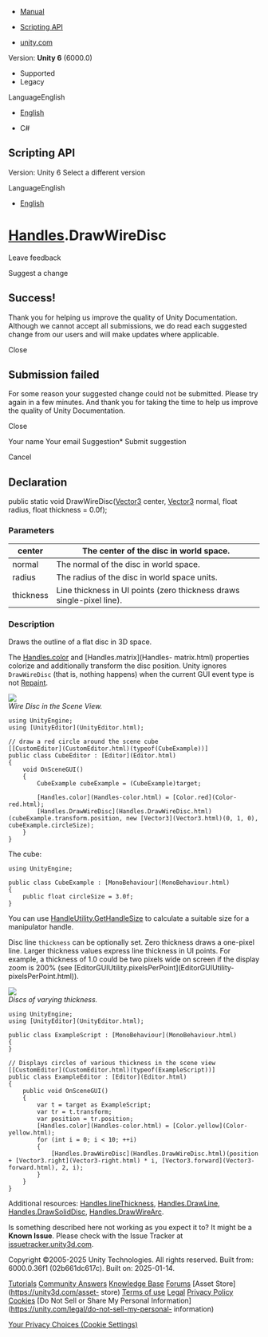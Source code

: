 [ ]()

  * [Manual](../Manual/index.html)
  * [Scripting API](../ScriptReference/index.html)

  * [unity.com](https://unity.com/)

Version: **Unity 6** (6000.0)

  * Supported
  * Legacy

LanguageEnglish

  * [English]()

  * C#

[ ](https://docs.unity3d.com)

## Scripting API

Version: Unity 6 Select a different version

LanguageEnglish

  * [English]()

#  [Handles](Handles.html).DrawWireDisc

Leave feedback

Suggest a change

## Success!

Thank you for helping us improve the quality of Unity Documentation. Although
we cannot accept all submissions, we do read each suggested change from our
users and will make updates where applicable.

Close

## Submission failed

For some reason your suggested change could not be submitted. Please <a>try
again</a> in a few minutes. And thank you for taking the time to help us
improve the quality of Unity Documentation.

Close

Your name Your email Suggestion* Submit suggestion

Cancel

[ ]()

## Declaration

public static void DrawWireDisc([Vector3](Vector3.html) center,
[Vector3](Vector3.html) normal, float radius, float thickness = 0.0f);

### Parameters

center | The center of the disc in world space.  
---|---  
normal | The normal of the disc in world space.  
radius | The radius of the disc in world space units.  
thickness | Line thickness in UI points (zero thickness draws single-pixel line).  
  
### Description

Draws the outline of a flat disc in 3D space.

The [Handles.color](Handles-color.html) and [Handles.matrix](Handles-
matrix.html) properties colorize and additionally transform the disc position.
Unity ignores `DrawWireDisc` (that is, nothing happens) when the current GUI
event type is not [Repaint](EventType.Repaint.html).  
  
![](../StaticFiles/ScriptRefImages/DrawWireDisc.png)  
_Wire Disc in the Scene View._

    
    
    using UnityEngine;
    using [UnityEditor](UnityEditor.html);  
      
    // draw a red circle around the scene cube
    [[CustomEditor](CustomEditor.html)(typeof(CubeExample))]
    public class CubeEditor : [Editor](Editor.html)
    {
        void OnSceneGUI()
        {
            CubeExample cubeExample = (CubeExample)target;  
      
            [Handles.color](Handles-color.html) = [Color.red](Color-red.html);
            [Handles.DrawWireDisc](Handles.DrawWireDisc.html)(cubeExample.transform.position, new [Vector3](Vector3.html)(0, 1, 0), cubeExample.circleSize);
        }
    }
    

The cube:

    
    
    using UnityEngine;  
      
    public class CubeExample : [MonoBehaviour](MonoBehaviour.html)
    {
        public float circleSize = 3.0f;
    }
    

You can use [HandleUtility.GetHandleSize](HandleUtility.GetHandleSize.html) to
calculate a suitable size for a manipulator handle.  
  
Disc line `thickness` can be optionally set. Zero thickness draws a one-pixel
line. Larger thickness values express line thickness in UI points. For
example, a thickness of 1.0 could be two pixels wide on screen if the display
zoom is 200% (see [EditorGUIUtility.pixelsPerPoint](EditorGUIUtility-
pixelsPerPoint.html)).  
  
![](../StaticFiles/ScriptRefImages/HandlesDrawWireDiscThickness.png)  
_Discs of varying thickness._

    
    
    using UnityEngine;
    using [UnityEditor](UnityEditor.html);  
      
    public class ExampleScript : [MonoBehaviour](MonoBehaviour.html)
    {
    }  
      
    // Displays circles of various thickness in the scene view
    [[CustomEditor](CustomEditor.html)(typeof(ExampleScript))]
    public class ExampleEditor : [Editor](Editor.html)
    {
        public void OnSceneGUI()
        {
            var t = target as ExampleScript;
            var tr = t.transform;
            var position = tr.position;
            [Handles.color](Handles-color.html) = [Color.yellow](Color-yellow.html);
            for (int i = 0; i < 10; ++i)
            {
                [Handles.DrawWireDisc](Handles.DrawWireDisc.html)(position + [Vector3.right](Vector3-right.html) * i, [Vector3.forward](Vector3-forward.html), 2, i);
            }
        }
    }
    

Additional resources: [Handles.lineThickness](Handles-lineThickness.html),
[Handles.DrawLine](Handles.DrawLine.html),
[Handles.DrawSolidDisc](Handles.DrawSolidDisc.html),
[Handles.DrawWireArc](Handles.DrawWireArc.html).

Is something described here not working as you expect it to? It might be a
**Known Issue**. Please check with the Issue Tracker at
[issuetracker.unity3d.com](https://issuetracker.unity3d.com).

Copyright ©2005-2025 Unity Technologies. All rights reserved. Built from:
6000.0.36f1 (02b661dc617c). Built on: 2025-01-14.

[Tutorials](https://unity3d.com/learn) [Community
Answers](https://answers.unity3d.com) [Knowledge
Base](https://support.unity3d.com/hc/en-us)
[Forums](https://forum.unity3d.com) [Asset Store](https://unity3d.com/asset-
store) [Terms of use](https://docs.unity3d.com/Manual/TermsOfUse.html)
[Legal](https://unity.com/legal) [Privacy
Policy](https://unity.com/legal/privacy-policy)
[Cookies](https://unity.com/legal/cookie-policy) [Do Not Sell or Share My
Personal Information](https://unity.com/legal/do-not-sell-my-personal-
information)

[Your Privacy Choices (Cookie Settings)](javascript:void\(0\);)

